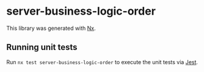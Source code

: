 # server-business-logic-order

This library was generated with [Nx](https://nx.dev).

## Running unit tests

Run `nx test server-business-logic-order` to execute the unit tests via [Jest](https://jestjs.io).
